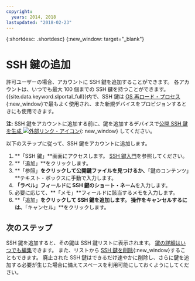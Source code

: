```yaml
---
copyright:
  years: 2014, 2018
lastupdated: "2018-02-23"
---
```


{:shortdesc: .shortdesc}
{:new_window: target="_blank"}

# SSH 鍵の追加

許可ユーザーの場合、アカウントに SSH 鍵を追加することができます。 各アカウントは、いつでも最大 100 個までの SSH 鍵を持つことができます。 {{site.data.keyword.slportal_full}}内で、SSH 鍵は [OS 再ロード・プロセス](../software/vsi_reload_os.html){:new_window}で最もよく使用され、また新規デバイスをプロビジョンするときにも使用できます。 

**注:** SSH 鍵をアカウントに追加する前に、鍵を追加するデバイスで[公開 SSH 鍵を生成 ![外部リンク・アイコン ](../../icons/launch-glyph.svg "外部リンク・アイコン")](https://help.github.com/articles/generating-ssh-keys){: new_window} してください。 

以下のステップに従って、SSH 鍵をアカウントに追加します。
1. **「SSH 鍵」**画面にアクセスします。 [SSH 鍵入門](index.html)を参照してください。
2. **「追加」**をクリックします。
3. **「参照」**をクリックして公開鍵ファイルを見つけるか、**「鍵のコンテンツ」**テキスト・ボックスに手動で入力します。
4. **「ラベル」**フィールドに SSH 鍵の**ショート・ネーム**を入力します。
5. 必要に応じて、**「メモ」**フィールドに該当するメモを入力します。
6. **「追加」**をクリックして SSH 鍵を追加します。 操作をキャンセルするには、**「キャンセル」**をクリックします。

## 次のステップ

SSH 鍵を追加すると、その鍵は SSH 鍵リストに表示されます。 
[鍵の詳細はいつでも編集](edit-details-ssh-key.html)できます。 また、リストから [SSH 鍵を削除](remove-ssh-key.html){:new_window}することもできます。 廃止された SSH 鍵はできるだけ速やかに削除し、さらに鍵を追加する必要が生じた場合に備えてスペースを利用可能にしておくようにしてください。
